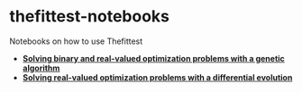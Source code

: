 # thefittest-notebooks
Notebooks on how to use Thefittest
 * [**Solving binary and real-valued optimization problems with a genetic algorithm**](genetic_algorithm_binary_rastrigin_custom_problems.ipynb) 
 * [**Solving real-valued optimization problems with a differential evolution**](differential_evolution_griewank_custom_problems.ipynb) 
